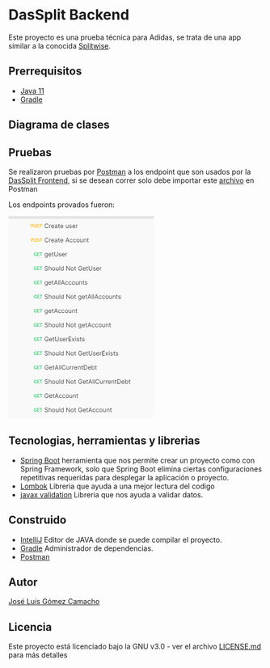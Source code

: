 # DasSplit Backend

Este proyecto es una prueba técnica para Adidas, se trata de una app similar a la conocida [Splitwise](https://www.splitwise.com).

## Prerrequisitos
- [Java 11](https://www.java.com/es/download/help/whatis_java.html)
- [Gradle](https://gradle.org)

## Diagrama de clases

## Pruebas

Se realizaron pruebas por [Postman](https://www.postman.com) a los endpoint que son usados por la [DasSplit Frontend](https://github.com/Jose-Gomez-C/DasSplit-Frontend#readme), si se desean correr solo debe importar este [archivo](https://github.com/Jose-Gomez-C/DasSplit-Backend/blob/main/Test%20Postam/DasSplit.postman_collection.json) en Postman

Los endpoints provados fueron:

![](https://github.com/Jose-Gomez-C/DasSplit-Backend/blob/main/Test%20Postam/Tests.png)

## Tecnologias, herramientas y librerias

- [Spring Boot](https://spring.io/projects/spring-boot) herramienta que nos permite crear un proyecto como con Spring Framework, solo que Spring Boot elimina ciertas configuraciones repetitivas requeridas para desplegar la aplicación o proyecto.
- [Lombok](https://projectlombok.org) Libreria que ayuda a una mejor lectura del codigo
- [javax validation](https://docs.oracle.com/javaee/7/api/javax/validation/constraints/package-summary.html) Libreria que nos ayuda a validar datos.

## Construido

- [IntelliJ](https://www.jetbrains.com/es-es/idea/) Editor de JAVA donde se puede compilar el proyecto.
- [Gradle](https://gradle.org) Administrador de dependencias.
- [Postman](https://www.postman.com)

## Autor
[José Luis Gómez Camacho](https://github.com/Jose-Gomez-C)

## Licencia
Este proyecto está licenciado bajo la GNU v3.0 - ver el archivo [LICENSE.md](https://github.com/Jose-Gomez-C/DasSplit-Backend/blob/main/LICENSE.md) para más detalles

